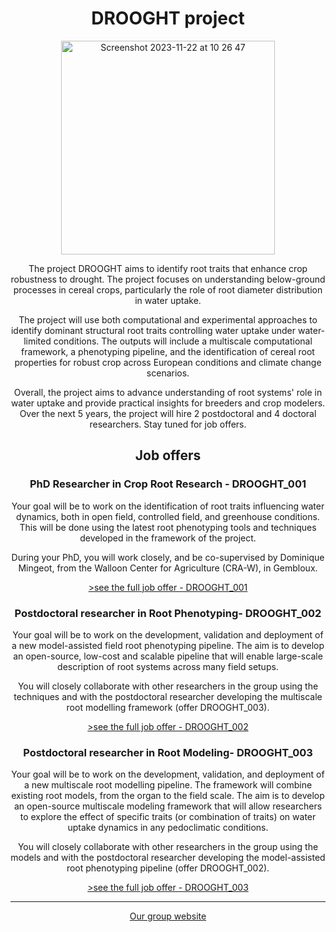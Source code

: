 <h1 align="center">DROOGHT project</h1>

<p align="center"><img width="342" align="center" alt="Screenshot 2023-11-22 at 10 26 47" src="https://github.com/DROOGHT/drooght.github.io/assets/2121453/f5a4df75-fde4-4fdd-8f19-c443632ed1dd"></p>

<p align="center"> The project DROOGHT aims to identify root traits that enhance crop robustness to drought. The project focuses on understanding below-ground processes in cereal crops, particularly the role of root diameter distribution in water uptake.</p>

<p align="center"> The project will use both computational and experimental approaches to identify dominant structural root traits controlling water uptake under water-limited conditions. The outputs will include a multiscale computational framework, a phenotyping pipeline, and the identification of cereal root properties for robust crop across European conditions and climate change scenarios.</p>

<p align="center"> Overall, the project aims to advance understanding of root systems' role in water uptake and provide practical insights for breeders and crop modelers. Over the next 5 years, the project will hire 2 postdoctoral and 4 doctoral researchers.  Stay tuned for job offers. </p>

<h2 align="center">Job offers</h2>
  
<h3 align="center">PhD Researcher in Crop Root Research - DROOGHT_001</h3>

<p align="center">Your goal will be to work on the identification of root traits influencing water dynamics, both in open field, controlled field, and greenhouse conditions. This will be done using the latest root phenotyping tools and techniques developed in the framework of the project.</p>

<p align="center">During your PhD, you will work closely, and be co-supervised by Dominique Mingeot, from the Walloon Center for Agriculture (CRA-W), in Gembloux.</p>

<p align="center"><a href="https://www.guillaumelobet.be/" align="center">>see the full job offer - DROOGHT_001</a></p>
  
<h3 align="center">Postdoctoral researcher in Root Phenotyping- DROOGHT_002</h3>

<p align="center">Your goal will be to work on the development, validation and deployment of a new model-assisted field root phenotyping pipeline. The aim is to develop an open-source, low-cost and scalable pipeline that will enable large-scale description of root systems across many field setups.</p>

<p align="center">You will closely collaborate with other researchers in the group using the techniques and with the postdoctoral researcher developing the multiscale root modelling framework (offer DROOGHT_003).</p>

<p align="center"><a href="https://www.guillaumelobet.be/" align="center">>see the full job offer - DROOGHT_002</a></p>

  
<h3 align="center">Postdoctoral researcher in Root Modeling- DROOGHT_003</h3>

<p align="center">Your goal will be to work on the development, validation, and deployment of a new multiscale root modelling pipeline. The framework will combine existing root models, from the organ to the field scale. The aim is to develop an open-source multiscale modeling framework that will allow researchers to explore the effect of specific traits (or combination of traits) on water uptake dynamics in any pedoclimatic conditions.</p>

<p align="center">You will closely collaborate with other researchers in the group using the models and with the postdoctoral researcher developing the model-assisted root phenotyping pipeline (offer DROOGHT_002).</p>

<p align="center"><a href="https://www.guillaumelobet.be/" align="center">>see the full job offer - DROOGHT_003</a></p>

<hr>

<p align="center"><a href="https://www.guillaumelobet.be/">Our group website</a></p>

